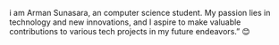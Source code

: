 i am Arman Sunasara, an computer science  student. 
My passion lies in technology and new innovations,
and I aspire to make valuable contributions to various tech projects in my future endeavors.” 😊
